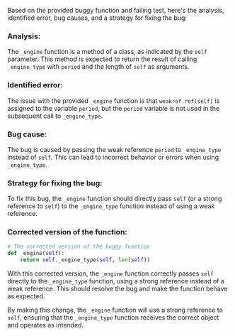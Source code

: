 Based on the provided buggy function and failing test, here's the analysis, identified error, bug causes, and a strategy for fixing the bug:

### Analysis:
The `_engine` function is a method of a class, as indicated by the `self` parameter. This method is expected to return the result of calling `_engine_type` with `period` and the length of `self` as arguments.

### Identified error:
The issue with the provided `_engine` function is that `weakref.ref(self)` is assigned to the variable `period`, but the `period` variable is not used in the subsequent call to `_engine_type`.

### Bug cause:
The bug is caused by passing the weak reference `period` to `_engine_type` instead of `self`. This can lead to incorrect behavior or errors when using `_engine_type`.

### Strategy for fixing the bug:
To fix this bug, the `_engine` function should directly pass `self` (or a strong reference to `self`) to the `_engine_type` function instead of using a weak reference.

### Corrected version of the function:

```python
# The corrected version of the buggy function
def _engine(self):
    return self._engine_type(self, len(self))
```

With this corrected version, the `_engine` function correctly passes `self` directly to the `_engine_type` function, using a strong reference instead of a weak reference. This should resolve the bug and make the function behave as expected.

By making this change, the `_engine` function will use a strong reference to `self`, ensuring that the `_engine_type` function receives the correct object and operates as intended.